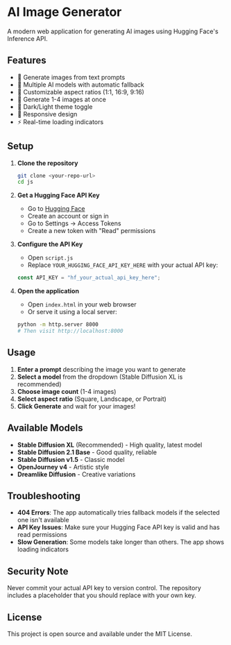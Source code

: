 # AI Image Generator

A modern web application for generating AI images using Hugging Face's Inference API.

## Features

- 🎨 Generate images from text prompts
- 🔄 Multiple AI models with automatic fallback
- 📐 Customizable aspect ratios (1:1, 16:9, 9:16)
- 🎯 Generate 1-4 images at once
- 🌙 Dark/Light theme toggle
- 📱 Responsive design
- ⚡ Real-time loading indicators

## Setup

1. **Clone the repository**
   ```bash
   git clone <your-repo-url>
   cd js
   ```

2. **Get a Hugging Face API Key**
   - Go to [Hugging Face](https://huggingface.co/)
   - Create an account or sign in
   - Go to Settings → Access Tokens
   - Create a new token with "Read" permissions

3. **Configure the API Key**
   - Open `script.js`
   - Replace `YOUR_HUGGING_FACE_API_KEY_HERE` with your actual API key:
   ```javascript
   const API_KEY = "hf_your_actual_api_key_here";
   ```

4. **Open the application**
   - Open `index.html` in your web browser
   - Or serve it using a local server:
   ```bash
   python -m http.server 8000
   # Then visit http://localhost:8000
   ```

## Usage

1. **Enter a prompt** describing the image you want to generate
2. **Select a model** from the dropdown (Stable Diffusion XL is recommended)
3. **Choose image count** (1-4 images)
4. **Select aspect ratio** (Square, Landscape, or Portrait)
5. **Click Generate** and wait for your images!

## Available Models

- **Stable Diffusion XL** (Recommended) - High quality, latest model
- **Stable Diffusion 2.1 Base** - Good quality, reliable
- **Stable Diffusion v1.5** - Classic model
- **OpenJourney v4** - Artistic style
- **Dreamlike Diffusion** - Creative variations

## Troubleshooting

- **404 Errors**: The app automatically tries fallback models if the selected one isn't available
- **API Key Issues**: Make sure your Hugging Face API key is valid and has read permissions
- **Slow Generation**: Some models take longer than others. The app shows loading indicators

## Security Note

Never commit your actual API key to version control. The repository includes a placeholder that you should replace with your own key.

## License

This project is open source and available under the MIT License.
